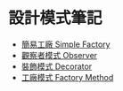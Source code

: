 # 設計模式筆記

- [簡易工廠 Simple Factory](Factory/SimpleFactory.md)
- [觀察者模式 Observer](Observer/Observer.md)
- [裝飾模式 Decorator](Decorator/Decorator.md)
- [工廠模式 Factory Method](Factory/Factory.md)

